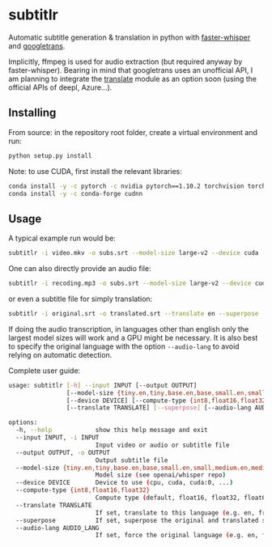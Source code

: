 # subtitlr
Automatic subtitle generation &amp; translation in python with [faster-whisper](https://github.com/guillaumekln/faster-whisper) and [googletrans](https://github.com/ssut/py-googletrans).

Implicitly, ffmpeg is used for audio extraction (but required anyway by faster-whisper). Bearing in mind that googletrans uses an unofficial API, I am planning to integrate the [translate](https://github.com/terryyin/translate-python) module as an option soon (using the official APIs of deepl, Azure...).

## Installing
From source: in the repository root folder, create a virtual environment and run:
```sh
python setup.py install
```
Note: to use CUDA, first install the relevant libraries:
```sh
conda install -y -c pytorch -c nvidia pytorch==1.10.2 torchvision torchaudio cudatoolkit=11.3  # Adapt to your CUDA version
conda install -y -c conda-forge cudnn
```

## Usage
A typical example run would be:
```sh
subtitlr -i video.mkv -o subs.srt --model-size large-v2 --device cuda --translate en --superpose
```
One can also directly provide an audio file:
```sh
subtitlr -i recoding.mp3 -o subs.srt --model-size large-v2 --device cuda --translate en --superpose
```
or even a subtitle file for simply translation:
```sh
subtitlr -i original.srt -o translated.srt --translate en --superpose
```
If doing the audio transcription, in languages other than english only the largest model sizes will work and a GPU might be necessary. It is also best to specify the original language with the option `--audio-lang` to avoid relying on automatic detection.

Complete user guide:
```sh
usage: subtitlr [-h] --input INPUT [--output OUTPUT]
                [--model-size {tiny.en,tiny,base.en,base,small.en,small,medium.en,medium,large-v1,large-v2,large}]
                [--device DEVICE] [--compute-type {int8,float16,float32}]
                [--translate TRANSLATE] [--superpose] [--audio-lang AUDIO_LANG]

options:
  -h, --help            show this help message and exit
  --input INPUT, -i INPUT
                        Input video or audio or subtitle file
  --output OUTPUT, -o OUTPUT
                        Output subtitle file
  --model-size {tiny.en,tiny,base.en,base,small.en,small,medium.en,medium,large-v1,large-v2,large}
                        Model size (see openai/whisper repo)
  --device DEVICE       Device to use (cpu, cuda, cuda:0, ...)
  --compute-type {int8,float16,float32}
                        Compute type (default, float16, float32, float64)
  --translate TRANSLATE
                        If set, translate to this language (e.g. en, fr, es, ...)
  --superpose           If set, superpose the original and translated subtitles
  --audio-lang AUDIO_LANG
                        If set, force the original language (e.g. en, fr, es, ...)
```

